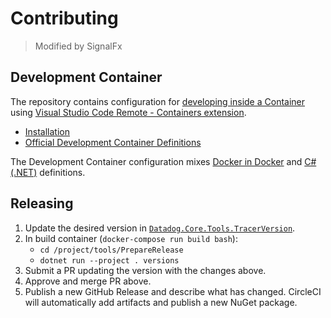 # Contributing

> Modified by SignalFx

## Development Container

The repository contains configuration for [developing inside a Container](https://code.visualstudio.com/docs/remote/containers) using [Visual Studio Code Remote - Containers extension](https://marketplace.visualstudio.com/items?itemName=ms-vscode-remote.remote-containers).

- [Installation](https://code.visualstudio.com/docs/remote/containers#_installation)
- [Official Development Container Definitions](https://github.com/microsoft/vscode-dev-containers)

The Development Container configuration mixes [Docker in Docker](https://github.com/microsoft/vscode-dev-containers/tree/master/containers/docker-in-docker) and [C# (.NET)](https://github.com/microsoft/vscode-dev-containers/tree/master/containers/dotnet) definitions.

## Releasing

1. Update the desired version in [`Datadog.Core.Tools.TracerVersion`](../tools/Datadog.Core.Tools/TracerVersion.cs).
2. In build container (`docker-compose run build bash`):
    * `cd /project/tools/PrepareRelease`
    * `dotnet run --project . versions`
3. Submit a PR updating the version with the changes above.
4. Approve and merge PR above.
5. Publish a new GitHub Release and describe what has changed. CircleCI will automatically add artifacts and publish a new NuGet package.

